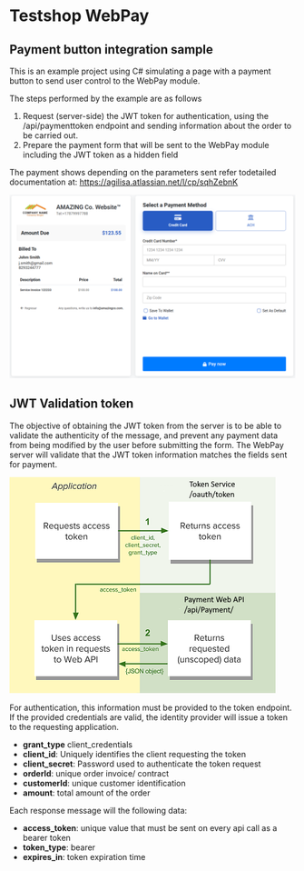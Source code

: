 # Testshop WebPay
## Payment button integration sample

This is an example project using C# simulating a page with a payment button to send user control to the WebPay module.

The steps performed by the example are as follows
1. Request (server-side) the JWT token for authentication, using the /api/paymenttoken endpoint and sending information about the order to be carried out.
2. Prepare the payment form that will be sent to the WebPay module including the JWT token as a hidden field

The payment shows depending on the parameters sent
refer todetailed  documentation at: https://agilisa.atlassian.net/l/cp/sqhZebnK

![Payment Page](Payment_Page.png)

## JWT Validation token
The objective of obtaining the JWT token from the server is to be able to validate the authenticity of the message, and prevent any payment data from being modified by the user before submitting the form. The WebPay server will validate that the JWT token information matches the fields sent for payment.

![JWT Flow](JWT_flow.png)

For authentication, this information must be provided to the token endpoint. 
If the provided credentials are valid, the identity provider will issue a token to the requesting application.

* **grant_type** client_credentials
* **client_id**: Uniquely identifies the client requesting the token
* **client_secret**: Password used to authenticate the token request
* **orderId**: unique order invoice/ contract
* **customerId**: unique customer identification
* **amount**: total amount of the order



Each response message will the following data:
* **access_token**: unique value that must be sent on every api call as a bearer token
* **token_type**: bearer
* **expires_in**: token expiration time
